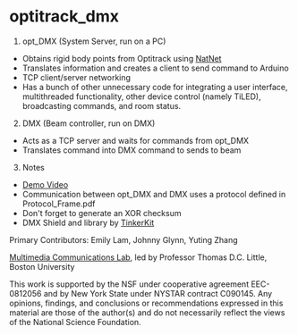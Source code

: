 # optitrack_dmx

1. opt_DMX (System Server, run on a PC)
  * Obtains rigid body points from Optitrack using [NatNet](http://www.optitrack.com/products/natnet-sdk/)
  * Translates information and creates a client to send command to Arduino
  * TCP client/server networking
  * Has a bunch of other unnecessary code for integrating a user interface, multithreaded functionality, other device control (namely TiLED), broadcasting commands, and room status.

2. DMX (Beam controller, run on DMX)
  * Acts as a TCP server and waits for commands from opt_DMX
  * Translates command into DMX command to sends to beam

3. Notes
  * [Demo Video](https://drive.google.com/file/d/0B-AcdukVhfIFREg1MzhXZ192SGs/view?usp=sharing)
  * Communication between opt_DMX and DMX uses a protocol defined in Protocol_Frame.pdf
  * Don't forget to generate an XOR checksum
  * DMX Shield and library by [TinkerKit](https://github.com/TinkerKit/DmxMaster)

Primary Contributors: Emily Lam, Johnny Glynn, Yuting Zhang

[Multimedia Communications Lab](http://hulk.bu.edu), led by Professor Thomas D.C. Little, Boston University

This work is supported by the NSF under cooperative agreement EEC-0812056 and by New York State under NYSTAR contract C090145. Any opinions, findings, and conclusions or recommendations expressed in this material are those of the author(s) and do not necessarily reflect the views of the National Science Foundation.
